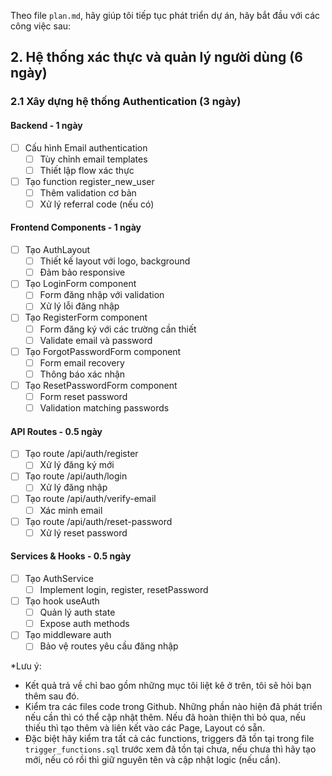 Theo file `plan.md`, hãy giúp tôi tiếp tục phát triển dự án, hãy bắt đầu với các công việc sau:

## 2. Hệ thống xác thực và quản lý người dùng (6 ngày)

### 2.1 Xây dựng hệ thống Authentication (3 ngày)

#### Backend - 1 ngày
- [ ] Cấu hình Email authentication
  - [ ] Tùy chỉnh email templates
  - [ ] Thiết lập flow xác thực
- [ ] Tạo function register_new_user
  - [ ] Thêm validation cơ bản
  - [ ] Xử lý referral code (nếu có)

#### Frontend Components - 1 ngày
- [ ] Tạo AuthLayout
  - [ ] Thiết kế layout với logo, background
  - [ ] Đảm bảo responsive
- [ ] Tạo LoginForm component
  - [ ] Form đăng nhập với validation
  - [ ] Xử lý lỗi đăng nhập
- [ ] Tạo RegisterForm component
  - [ ] Form đăng ký với các trường cần thiết
  - [ ] Validate email và password
- [ ] Tạo ForgotPasswordForm component
  - [ ] Form email recovery
  - [ ] Thông báo xác nhận
- [ ] Tạo ResetPasswordForm component
  - [ ] Form reset password
  - [ ] Validation matching passwords

#### API Routes - 0.5 ngày
- [ ] Tạo route /api/auth/register
  - [ ] Xử lý đăng ký mới
- [ ] Tạo route /api/auth/login
  - [ ] Xử lý đăng nhập
- [ ] Tạo route /api/auth/verify-email
  - [ ] Xác minh email
- [ ] Tạo route /api/auth/reset-password
  - [ ] Xử lý reset password

#### Services & Hooks - 0.5 ngày
- [ ] Tạo AuthService
  - [ ] Implement login, register, resetPassword
- [ ] Tạo hook useAuth
  - [ ] Quản lý auth state
  - [ ] Expose auth methods
- [ ] Tạo middleware auth
  - [ ] Bảo vệ routes yêu cầu đăng nhập

*Lưu ý:
- Kết quả trả về chỉ bao gồm những mục tôi liệt kê ở trên, tôi sẽ hỏi bạn thêm sau đó.
- Kiểm tra các files code trong Github. Những phần nào hiện đã phát triển nếu cần thì có thể cập nhật thêm. Nếu đã hoàn thiện thì bỏ qua, nếu thiếu thì tạo thêm và liên kết vào các Page, Layout có sẵn.
- Đặc biệt hãy kiểm tra tất cả các functions, triggers đã tồn tại trong file `trigger_functions.sql`​ trước xem đã tồn tại chưa, nếu chưa thì hãy tạo mới, nếu có rồi thì giữ nguyên tên và cập nhật logic (nếu cần).
